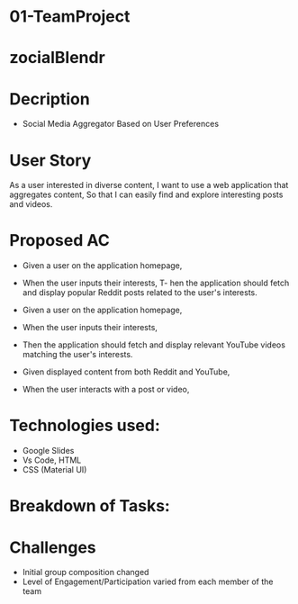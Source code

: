 # 01-TeamProject

# zocialBlendr

# Decription 
- Social Media Aggregator
Based on User Preferences 

# User Story 
As a user interested in diverse content,
I want to use a web application that aggregates content,
So that I can easily find and explore interesting posts and videos.

# Proposed AC 
- Given a user on the application homepage,
- When the user inputs their interests,
T- hen the application should fetch and display popular Reddit posts related to the user's interests.

- Given a user on the application homepage,
- When the user inputs their interests,
- Then the application should fetch and display relevant YouTube videos matching the user's interests.
- Given displayed content from both Reddit and YouTube,
- When the user interacts with a post or video,

# Technologies used: 
- Google Slides
- Vs Code, HTML
- CSS (Material UI) 

# Breakdown of Tasks: 

# Challenges
- Initial group composition changed
- Level of Engagement/Participation varied from each member of the team

